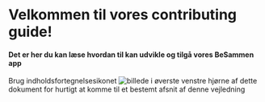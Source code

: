# Velkommen til vores contributing guide!
#### Det er her du kan læse hvordan til kan udvikle og tilgå vores BeSammen app

Brug indholdsfortegnelsesikonet ![billede](https://github.com/Amalie956/BeSammen/assets/112120321/64a3da23-f729-4b96-a3bb-8ed541ac9461)
i øverste venstre hjørne af dette dokument for hurtigt at komme til et bestemt afsnit af denne vejledning
